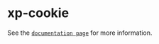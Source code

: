 # xp-cookie

See the [`documentation page`](http://expandjs.com/elements/xp-cookie) for more information.